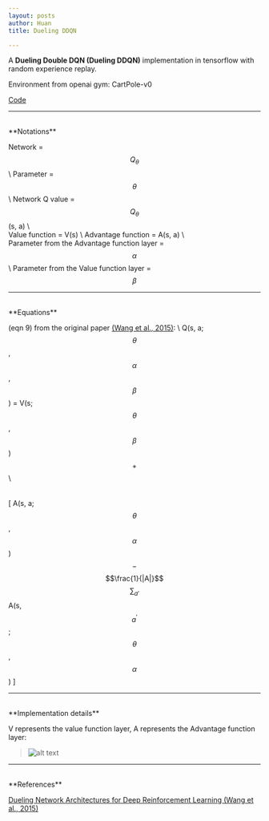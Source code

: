 ```yaml
---
layout: posts
author: Huan
title: Dueling DDQN

---
```


A **Dueling Double DQN (Dueling DDQN)** implementation in tensorflow with random experience replay.

Environment from openai gym: CartPole-v0

[Code](https://github.com/ChuaCheowHuan/reinforcement_learning/tree/master/DQN_variants/duel_DDQN)

---
<br>
**Notations**

Network = $$Q_{\theta}$$ \\
Parameter = $$\theta$$ \\
Network Q value = $$Q_{\theta}$$ (s, a) \\
<br>
Value function = V(s) \\
Advantage function = A(s, a) \\
<br>
Parameter from the Advantage function layer = $$\alpha$$ \\
Parameter from the Value function layer = $$\beta$$

---
<br>
**Equations**

(eqn 9) from the original paper [(Wang et al., 2015)](https://arxiv.org/pdf/1511.06581.pdf): \\
Q(s, a; $$\theta$$, $$\alpha$$, $$\beta$$) =
V(s; $$\theta$$, $$\beta$$)
$$+$$ \\
$$\hspace{50pt}$$
[ A(s, a; $$\theta$$, $$\alpha$$)
$$-$$
$$\frac{1}{|A|}$$ $$\sum_{a'}$$ A(s, $$a^{'}$$; $$\theta$$, $$\alpha$$) ]

---
<br>
**Implementation details**

V represents the value function layer, A represents the Advantage function layer:
>![alt text](https://drive.google.com/uc?export=view&id=1f901lKe-Fa_Y4ITX8NFNeMO7IX_O2fB9)

---
<br>
**References**

[Dueling Network Architectures for Deep Reinforcement Learning
(Wang et al., 2015)](https://arxiv.org/pdf/1511.06581.pdf)

<br>
